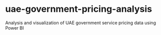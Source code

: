 # uae-government-pricing-analysis
Analysis and visualization of UAE government service pricing data using Power BI
